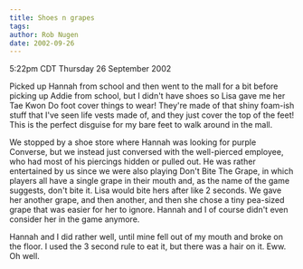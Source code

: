 ```yaml
---
title: Shoes n grapes
tags: 
author: Rob Nugen
date: 2002-09-26
---
```


<p class=date>5:22pm CDT Thursday 26 September 2002</p>

<p>Picked up Hannah from school and then went to the mall for a bit
before picking up Addie from school, but I didn't have shoes so Lisa
gave me her Tae Kwon Do foot cover things to wear!  They're made of
that shiny foam-ish stuff that I've seen life vests made of, and they
just cover the top of the feet!  This is the perfect disguise for my
bare feet to walk around in the mall.</p>

<p>We stopped by a shoe store where Hannah was looking for purple
Converse, but we instead just conversed with the well-pierced
employee, who had most of his piercings hidden or pulled out.  He was
rather entertained by us since we were also playing Don't Bite The
Grape, in which players all have a single grape in their mouth and, as
the name of the game suggests, don't bite it.  Lisa would bite hers
after like 2 seconds.  We gave her another grape, and then another,
and then she chose a tiny pea-sized grape that was easier for her to
ignore.  Hannah and I of course didn't even consider her in the game
anymore.</p>

<p>Hannah and I did rather well, until mine fell out of my mouth and
broke on the floor.  I used the 3 second rule to eat it, but there was
a hair on it.  Eww.  Oh well.</p>
